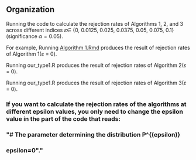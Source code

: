 ## Organization
Running the code to calculate the rejection rates of Algorithms 1, 2, and 3 across different indices $\varepsilon\in$ \{0, 0.0125, 0.025, 0.0375, 0.05, 0.075, 0.1\} (significance $\alpha = 0.05$).


For example, Running [Algorithm 1.Rmd](https://cran.r-project.org/doc/manuals/r-release/R-admin.html#Installing-packages) produces the result of rejection rates of Algorithm 1($\varepsilon$ = 0).

Running our_type1.R produces the result of rejection rates of Algorithm 2($\varepsilon$ = 0).

Running our_type1.R produces the result of rejection rates of Algorithm 3($\varepsilon$ = 0).

### If you want to calculate the rejection rates of the algorithms at different epsilon values, you only need to change the epsilon value in the part of the code that reads: 

### "# The parameter determining the distribution P^{(epsilon)} 
### epsilon=0"."
